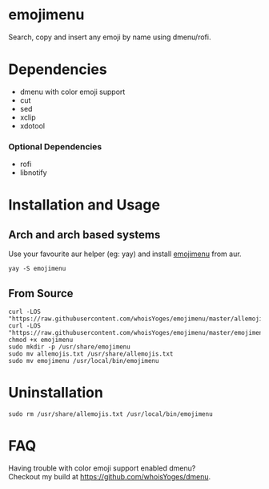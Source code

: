 # emojimenu

Search, copy and insert any emoji by name using dmenu/rofi.

# Dependencies

- dmenu with color emoji support
- cut
- sed
- xclip
- xdotool

### Optional Dependencies
- rofi
- libnotify

# Installation and Usage

## Arch and arch based systems

Use your favourite aur helper (eg: yay) and install [emojimenu](https://aur.archlinux.org/packages/emojimenu) from aur.

```
yay -S emojimenu
```

## From Source

```
curl -LOS "https://raw.githubusercontent.com/whoisYoges/emojimenu/master/allemojis.txt"
curl -LOS "https://raw.githubusercontent.com/whoisYoges/emojimenu/master/emojimenu"
chmod +x emojimenu
sudo mkdir -p /usr/share/emojimenu
sudo mv allemojis.txt /usr/share/allemojis.txt
sudo mv emojimenu /usr/local/bin/emojimenu
```

# Uninstallation

```
sudo rm /usr/share/allemojis.txt /usr/local/bin/emojimenu
```

# FAQ

Having trouble with color emoji support enabled dmenu?  
Checkout my build at <https://github.com/whoisYoges/dmenu>.
